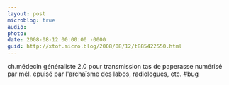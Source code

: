 ```yaml
---
layout: post
microblog: true
audio: 
photo: 
date: 2008-08-12 00:00:00 -0000
guid: http://xtof.micro.blog/2008/08/12/t885422550.html
---
```

ch.médecin généraliste 2.0 pour transmission tas de paperasse numérisé par mél. épuisé par l'archaïsme des labos, radiologues, etc. #bug
